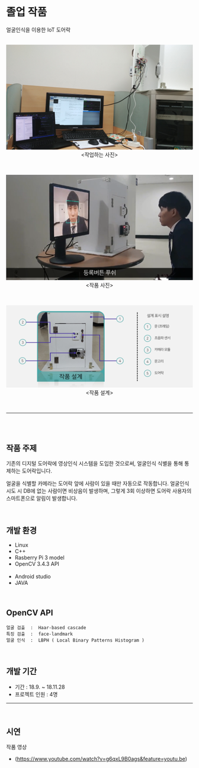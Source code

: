 # 졸업 작품
얼굴인식을 이용한 IoT 도어락
<br>
<br>

<p align="center">  
   <img src="/screenshot3.jpg" width="600"> 
   <br>  
   <작업하는 사진>
 </p> 
 <br>
 
 <p align="center">  
   <img src="/screenshot2.png" width="600"> 
   <br>  
   <작품 사진>
 </p> 
 <br>
 
<p align="center">  
   <img src="/manual.png" width="600"> 
   <br>  
   <작품 설계>
 </p> 
 <br>
 
---
<br>
<br>

## 작품 주제
기존의 디지털 도어락에 영상인식 시스템을 도입한 것으로써, 얼굴인식 식별을 통해 통제하는 도어락입니다. <br>

얼굴을 식별할 카메라는 도어락 앞에 사람이 있을 때만 자동으로 작동합니다. 얼굴인식 시도 시 DB에 없는 사람이면 비상음이 발생하며, 그렇게 3회 이상하면
도어락 사용자의 스마트폰으로 알림이 발생합니다.


<br>


## 개발 환경
* Linux <br>
* C++ <br>
* Rasberry Pi 3 model <br>
* OpenCV 3.4.3 API <br><br>
* Android studio <br>
* JAVA <br>

<br>

## OpenCV API
```
얼굴 검출  :  Haar-based cascade
특징 검출  :  face-landmark
얼굴 인식  :  LBPH ( Local Binary Patterns Histogram )
```

<br>

## 개발 기간
* 기간  :  18.9. ~ 18.11.28 <br>
* 프로젝트 인원  :  4명

---

<br>

## 시연
작품 영상 <br>

* (https://www.youtube.com/watch?v=g6qxL9B0ags&feature=youtu.be)
